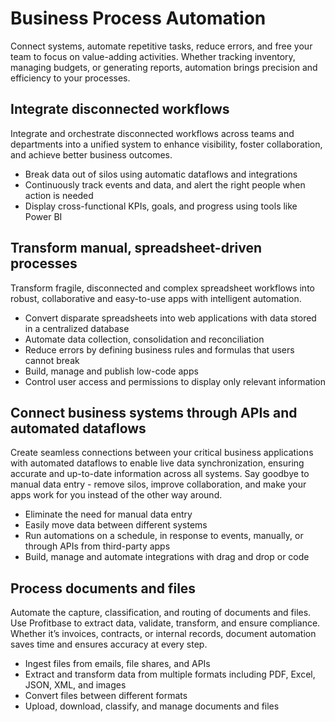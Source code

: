 # Business Process Automation

Connect systems, automate repetitive tasks, reduce errors, and free your team to focus on value-adding activities. Whether tracking inventory, managing budgets, or generating reports, automation brings precision and efficiency to your processes.

## Integrate disconnected workflows

Integrate and orchestrate disconnected workflows across teams and departments into a unified system to enhance visibility, foster collaboration, and achieve better business outcomes.

-	Break data out of silos using automatic dataflows and integrations
-	Continuously track events and data, and alert the right people when action is needed
-	Display cross-functional KPIs, goals, and progress using tools like Power BI


## Transform manual, spreadsheet-driven processes

Transform fragile, disconnected and complex spreadsheet workflows into robust, collaborative and easy-to-use apps with intelligent automation.

-	Convert disparate spreadsheets into web applications with data stored in a centralized database
-	Automate data collection, consolidation and reconciliation
-	Reduce errors by defining business rules and formulas that users cannot break
-	Build, manage and publish low-code apps
-	Control user access and permissions to display only relevant information


## Connect business systems through APIs and automated dataflows

Create seamless connections between your critical business applications with automated dataflows to enable live data synchronization, ensuring accurate and up-to-date information across all systems. Say goodbye to manual data entry - remove silos, improve collaboration, and make your apps work for you instead of the other way around.

-	Eliminate the need for manual data entry
-	Easily move data between different systems
-	Run automations on a schedule, in response to events, manually, or through APIs from third-party apps
-	Build, manage and automate integrations with drag and drop or code


## Process documents and files

Automate the capture, classification, and routing of documents and files. Use Profitbase to extract data, validate, transform, and ensure compliance. Whether it’s invoices, contracts, or internal records, document automation saves time and ensures accuracy at every step.  

-	Ingest files from emails, file shares, and APIs 
-	Extract and transform data from multiple formats including PDF, Excel, JSON, XML, and images
-	Convert files between different formats
-	Upload, download, classify, and manage documents and files



